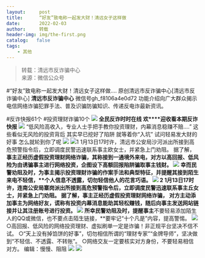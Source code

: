 ```yaml
---
layout:     post
title:      “好友”致电称一起发大财！清远女子这样做
date:       2022-02-03
author:     转载
header-img: img/the-first.png
catalog:   false
tags:
    - 其他
---
```


<blockquote><p>转载：清远市反诈骗中心<br>
来源：微信公众号</p></blockquote>

#“好友”致电称一起发大财！清远女子这样做....
原创清远市反诈骗中心[清远市反诈骗中心]
**清远市反诈骗中心**
微信号gh_f8106a4e0d72
功能介绍向广大群众揭示电信网络诈骗犯罪手法、普及识骗防骗知识、传递反电诈最新资讯。

#反诈快报61个
#投资理财诈骗10个
![]({{site.baseurl}}/postimg/3CxTSiafadcic5zyXUfbXLUClzlpaoknCpV4bErPg2kuuS97hoJJbNCtFOVZ9X0j5W26HDaregC5kibiaLGl8CPr9A.gif)
**全民反诈时时在线**
**欢****迎收看本期反诈快报**
![]({{site.baseurl}}/postimg/3CxTSiafadc8a4dOaanVmTQc2uAiapibyibo6OMNFicCLrib6Egdb2RsH9hjvyrgiao0xB2urGRvsQzTWWblUlg0a9xjQ.gif)
“低风险高收入，专业人士手把手教你投资理财，内幕消息稳赚不赔....”
这些看似无风险的投资背后
其实早已挖好了陷阱
就等着你“入坑”
试问轻易发大财的好事
怎么就轮到你了呢
![]({{site.baseurl}}/postimg/3CxTSiafadcic4Kr2QDqNQRWkhajyoicPFJgrMblEeicicASVnS6XdTa7giaSUL5Sia5LaQ7jwQnUervx4Eb5Qvw4UHSw.png)
![]({{site.baseurl}}/postimg/3CxTSiafadcic4Kr2QDqNQRWkhajyoicPFJEmWzFFVTDMBYDHzHaoIYyclOlWFsVvCiapUHCoQiax1wp3IdicLuzDxFA.gif)1
1月13日17时许，清远市公安局沙河派出所接到高危预警指令后，立即调度民警迅速联系事主欧女士，并紧急上门劝阻。
据了解，**事主正经历虚假投资理财网络诈骗，**其称接到一通境外来电，对方以高回报、低风险为由诱骗事主进行网络投资，企图设下高额回报陷阱骗取事主钱财。
![]({{site.baseurl}}/postimg/3CxTSiafadcic4Kr2QDqNQRWkhajyoicPFJjDzaUa73MeNMtXcCb4opsDyQ2KN5H2vXVVZOicowdIhHPYgnwghibRbQ.png)
幸而民警劝阻及时，为事主揭示投资理财诈骗的作案手法和典型特征，并提醒其接到**陌生来电不轻信，****个人信息不透露，切勿轻信他人的花言巧语。**
![]({{site.baseurl}}/postimg/3CxTSiafadcic4Kr2QDqNQRWkhajyoicPFJEmWzFFVTDMBYDHzHaoIYyclOlWFsVvCiapUHCoQiax1wp3IdicLuzDxFA.gif)
2
1月13日17时许，连南公安局寨岗派出所接到高危预警指令后，立即调度民警迅速联系事主丘女士，并紧急上门劝阻。
据了解，**事主正经历虚假投资理财网络诈骗，**
对方主动添加事主为网络好友，谎称有投资内幕消息能助其轻松赚钱，随后向事主发送网站链接并让其注册账号进行投资。
![]({{site.baseurl}}/postimg/3CxTSiafadcic4Kr2QDqNQRWkhajyoicPFJiadMH8Fn5fqpK7RCW6qfpSrtbC0avrDfGn7zRwOebERpibAQbWTHXDwQ.png)
所幸民警劝阻及时，提醒事主**不要轻易添加陌生人的QQ或微信，也不要点击陌生链接，**要牢记“十个凡是”内容，提高警惕。
![]({{site.baseurl}}/postimg/3CxTSiafadcicSrq1TuCGjeg2XR8pkWTQy35zoTPIMPXzr1WuAj8qB3ZcbcVDsHhONZTzWhicTwzmQkTa4MDFcIyg.png)
○高回报、低风险的网络投资理财、虚拟刷单一定是诈骗！非正规平台坚决不信不试。
○“天上没有掉馅饼的好事”，切勿相信所谓的“理财专家”“金牌导师”，坚决做到“不轻信、不透露、不转账”。
○网络交友一定要核实对方身份，不要轻易相信对方。
编辑：慢慢、阻阻
![]({{site.baseurl}}/postimg/SUycX2yckdJ5YVVCpDYl0c5CbMTO3KgBTesbSxe5zKHlm2GQsTWAFTgswCXscN6Y9vuJHFcE77orSK7ClzYOdg.jpeg)
![]({{site.baseurl}}/postimg/3CxTSiafadcic5zyXUfbXLUClzlpaoknCpErldQhhamfG7KH1qHGrr3icT9iaAoE1B4noSO7EewO2k8fys5pMuaoog.gif)
